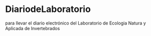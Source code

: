 DiariodeLaboratorio
===================

para llevar el diario electrónico del Laboratorio de Ecologia Natura y Aplicada de Invertebrados
